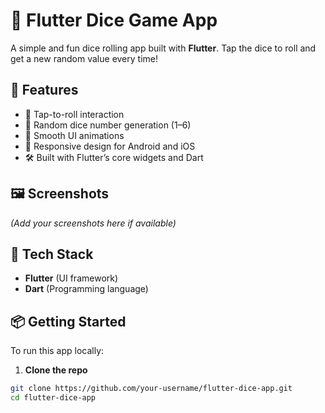 # 🎲 Flutter Dice Game App

A simple and fun dice rolling app built with **Flutter**. Tap the dice to roll and get a new random value every time!

## 🚀 Features

- 🎯 Tap-to-roll interaction
- 🎲 Random dice number generation (1–6)
- 🧩 Smooth UI animations
- 📱 Responsive design for Android and iOS
- 🛠 Built with Flutter’s core widgets and Dart

## 🖼 Screenshots

*(Add your screenshots here if available)*

## 🧰 Tech Stack

- **Flutter** (UI framework)
- **Dart** (Programming language)

## 📦 Getting Started

To run this app locally:

1. **Clone the repo**

```bash
git clone https://github.com/your-username/flutter-dice-app.git
cd flutter-dice-app
